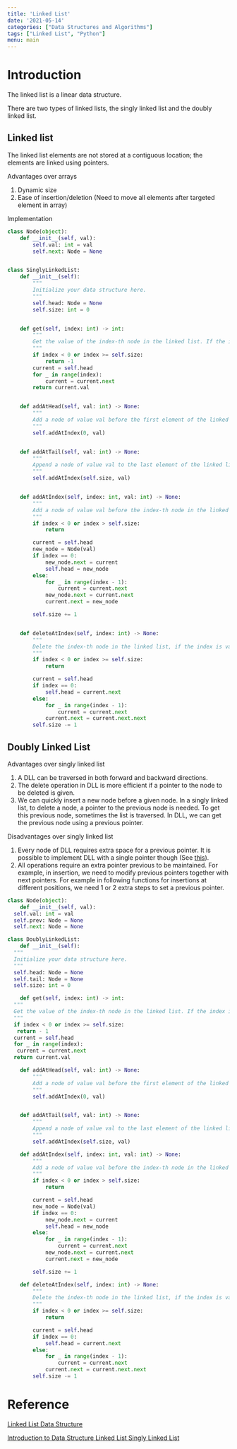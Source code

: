 ```yaml
---
title: 'Linked List'
date: '2021-05-14'
categories: ["Data Structures and Algorithms"]
tags: ["Linked List", "Python"]
menu: main
---
```


# Introduction

The linked list is a linear data structure.

There are two types of linked lists, the singly linked list and the doubly linked list.

## Linked list

The linked list elements are not stored at a contiguous location; the elements are linked using pointers.

Advantages over arrays

1. Dynamic size
2. Ease of insertion/deletion (Need to move all elements after targeted element in array)

Implementation

```python
class Node(object):
    def __init__(self, val):
        self.val: int = val
        self.next: Node = None


class SinglyLinkedList:
    def __init__(self):
        """
        Initialize your data structure here.
        """
        self.head: Node = None
        self.size: int = 0


    def get(self, index: int) -> int:
        """
        Get the value of the index-th node in the linked list. If the index is invalid, return -1.
        """
        if index < 0 or index >= self.size:
            return -1
        current = self.head
        for _ in range(index):
            current = current.next
        return current.val


    def addAtHead(self, val: int) -> None:
        """
        Add a node of value val before the first element of the linked list. After the insertion,           the new node will be the first node of the linked list.
        """
        self.addAtIndex(0, val)


    def addAtTail(self, val: int) -> None:
        """
        Append a node of value val to the last element of the linked list.
        """
        self.addAtIndex(self.size, val)


    def addAtIndex(self, index: int, val: int) -> None:
        """
        Add a node of value val before the index-th node in the linked list. If index equals to the         length of linked list, the node will be appended to the end of linked list. If index is             greater than the length, the node will not be inserted.
        """
        if index < 0 or index > self.size:
            return

        current = self.head
        new_node = Node(val)
        if index == 0:
            new_node.next = current
            self.head = new_node
        else:
            for _ in range(index - 1):
                current = current.next
            new_node.next = current.next
            current.next = new_node

        self.size += 1


    def deleteAtIndex(self, index: int) -> None:
        """
        Delete the index-th node in the linked list, if the index is valid.
        """
        if index < 0 or index >= self.size:
            return

        current = self.head
        if index == 0:
            self.head = current.next
        else:
            for _ in range(index - 1):
                current = current.next
            current.next = current.next.next
        self.size -= 1
```

## Doubly Linked List

Advantages over singly linked list

1. A DLL can be traversed in both forward and backward directions.
2. The delete operation in DLL is more efficient if a pointer to the node to be deleted is given.
3. We can quickly insert a new node before a given node.
   In a singly linked list, to delete a node, a pointer to the previous node is needed. To get this previous node, sometimes the list is traversed. In DLL, we can get the previous node using a previous pointer.

Disadvantages over singly linked list

1. Every node of DLL requires extra space for a previous pointer. It is possible to implement DLL with a single pointer though (See [this](https://www.geeksforgeeks.org/xor-linked-list-a-memory-efficient-doubly-linked-list-set-1/)).
2. All operations require an extra pointer previous to be maintained. For example, in insertion, we need to modify previous pointers together with next pointers. For example in following functions for insertions at different positions, we need 1 or 2 extra steps to set a previous pointer.

```python
class Node(object):
    def __init__(self, val):
  self.val: int = val
  self.prev: Node = None
  self.next: Node = None

class DoublyLinkedList:
    def __init__(self):
  """
  Initialize your data structure here.
  """
  self.head: Node = None
  self.tail: Node = None
  self.size: int = 0

    def get(self, index: int) -> int:
  """
  Get the value of the index-th node in the linked list. If the index is invalid, return -1.
  """
  if index < 0 or index >= self.size:
   return - 1
  current = self.head
  for _ in range(index):
   current = current.next
  return current.val

    def addAtHead(self, val: int) -> None:
        """
        Add a node of value val before the first element of the linked list. After the insertion,           the new node will be the first node of the linked list.
        """
        self.addAtIndex(0, val)


    def addAtTail(self, val: int) -> None:
        """
        Append a node of value val to the last element of the linked list.
        """
        self.addAtIndex(self.size, val)

    def addAtIndex(self, index: int, val: int) -> None:
        """
        Add a node of value val before the index-th node in the linked list. If index equals to the         length of linked list, the node will be appended to the end of linked list. If index is             greater than the length, the node will not be inserted.
        """
        if index < 0 or index > self.size:
            return

        current = self.head
        new_node = Node(val)
        if index == 0:
            new_node.next = current
            self.head = new_node
        else:
            for _ in range(index - 1):
                current = current.next
            new_node.next = current.next
            current.next = new_node

        self.size += 1

    def deleteAtIndex(self, index: int) -> None:
        """
        Delete the index-th node in the linked list, if the index is valid.
        """
        if index < 0 or index >= self.size:
            return

        current = self.head
        if index == 0:
            self.head = current.next
        else:
            for _ in range(index - 1):
                current = current.next
            current.next = current.next.next
        self.size -= 1
```

# Reference

[Linked List Data Structure](https://www.geeksforgeeks.org/data-structures/linked-list/)

[Introduction to Data Structure Linked List Singly Linked List](https://leetcode.com/explore/learn/card/linked-list/209/singly-linked-list/)

